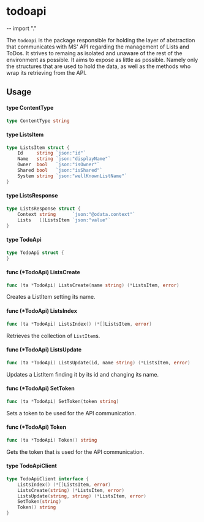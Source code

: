 # todoapi
--
    import "."

The `todoapi` is the package responsible for holding the layer of abstraction
that communicates with MS' API regarding the management of Lists and ToDos. It
strives to remaing as isolated and unaware of the rest of the environment as
possible. It aims to expose as little as possible. Namely only the structures
that are used to hold the data, as well as the methods who wrap its retrieving
from the API.

## Usage

#### type ContentType

```go
type ContentType string
```


#### type ListsItem

```go
type ListsItem struct {
	Id     string `json:"id"`
	Name   string `json:"displayName"`
	Owner  bool   `json:"isOwner"`
	Shared bool   `json:"isShared"`
	System string `json:"wellKnownListName"`
}
```


#### type ListsResponse

```go
type ListsResponse struct {
	Context string      `json:"@odata.context"`
	Lists   []ListsItem `json:"value"`
}
```


#### type TodoApi

```go
type TodoApi struct {
}
```


#### func (*TodoApi) ListsCreate

```go
func (ta *TodoApi) ListsCreate(name string) (*ListsItem, error)
```
Creates a ListItem setting its name.

#### func (*TodoApi) ListsIndex

```go
func (ta *TodoApi) ListsIndex() (*[]ListsItem, error)
```
Retrieves the collection of `ListItem`s.

#### func (*TodoApi) ListsUpdate

```go
func (ta *TodoApi) ListsUpdate(id, name string) (*ListsItem, error)
```
Updates a ListItem finding it by its id and changing its name.

#### func (*TodoApi) SetToken

```go
func (ta *TodoApi) SetToken(token string)
```
Sets a token to be used for the API communication.

#### func (*TodoApi) Token

```go
func (ta *TodoApi) Token() string
```
Gets the token that is used for the API communication.

#### type TodoApiClient

```go
type TodoApiClient interface {
	ListsIndex() (*[]ListsItem, error)
	ListsCreate(string) (*ListsItem, error)
	ListsUpdate(string, string) (*ListsItem, error)
	SetToken(string)
	Token() string
}
```
